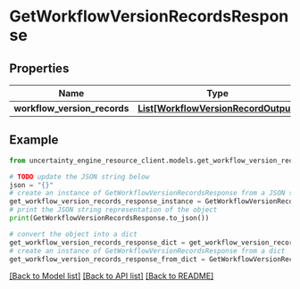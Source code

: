 # GetWorkflowVersionRecordsResponse


## Properties

Name | Type | Description | Notes
------------ | ------------- | ------------- | -------------
**workflow_version_records** | [**List[WorkflowVersionRecordOutput]**](WorkflowVersionRecordOutput.md) |  | 

## Example

```python
from uncertainty_engine_resource_client.models.get_workflow_version_records_response import GetWorkflowVersionRecordsResponse

# TODO update the JSON string below
json = "{}"
# create an instance of GetWorkflowVersionRecordsResponse from a JSON string
get_workflow_version_records_response_instance = GetWorkflowVersionRecordsResponse.from_json(json)
# print the JSON string representation of the object
print(GetWorkflowVersionRecordsResponse.to_json())

# convert the object into a dict
get_workflow_version_records_response_dict = get_workflow_version_records_response_instance.to_dict()
# create an instance of GetWorkflowVersionRecordsResponse from a dict
get_workflow_version_records_response_from_dict = GetWorkflowVersionRecordsResponse.from_dict(get_workflow_version_records_response_dict)
```
[[Back to Model list]](../README.md#documentation-for-models) [[Back to API list]](../README.md#documentation-for-api-endpoints) [[Back to README]](../README.md)



